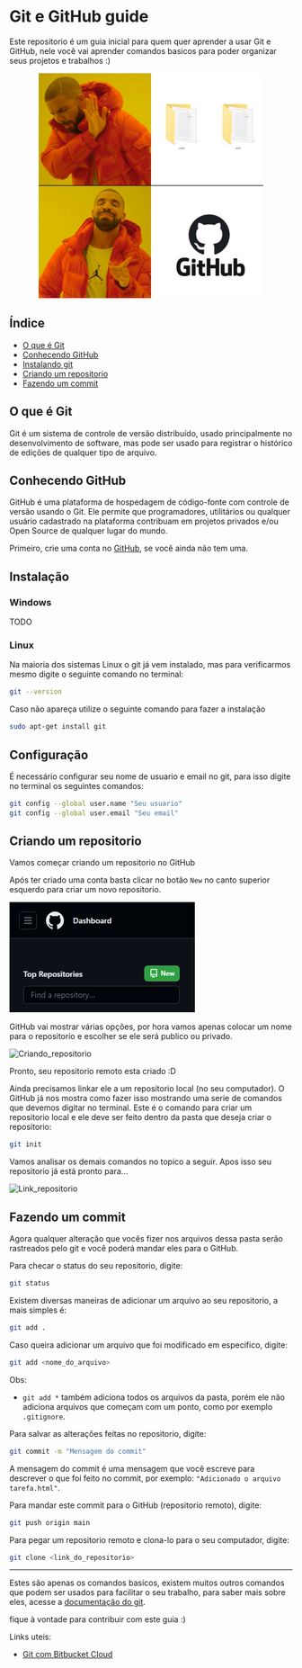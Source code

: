 # Git e GitHub guide

Este repositorio é um guia inicial para quem quer aprender a usar Git e GitHub, nele você vai aprender comandos basicos para poder organizar seus projetos e trabalhos :)

<!--![GitHub_meme](https://github.com/LevoratoJoao/GitHub-guide/assets/90461798/b590945d-f8ea-4f78-b2e2-84740e607258)-->
<p align="center">
    <img width="400" src="Images/GitHub_meme.jpg" alt="GitHub Meme">
</p>

## Índice

* [O que é Git](#o-que-é-git)
* [Conhecendo GitHub](#conhecendo-github)
* [Instalando git](#instalação)
* [Criando um repositorio](#criando-um-repositorio)
* [Fazendo um commit](#fazendo-um-commit)


## O que é Git

Git é um sistema de controle de versão distribuído, usado principalmente no desenvolvimento de software, mas pode ser usado para registrar o histórico de edições de qualquer tipo de arquivo.

## Conhecendo GitHub

GitHub é uma plataforma de hospedagem de código-fonte com controle de versão usando o Git. Ele permite que programadores, utilitários ou qualquer usuário cadastrado na plataforma contribuam em projetos privados e/ou Open Source de qualquer lugar do mundo.

Primeiro, crie uma conta no [GitHub](https://github.com/signup), se você ainda não tem uma.

## Instalação

### Windows

TODO

### Linux

Na maioria dos sistemas Linux o git já vem instalado, mas para verificarmos mesmo digite o seguinte comando no terminal:

```bash
git --version
```
<!-- IMAGEM DA VERSAO AQUI -->

Caso não apareça utilize o seguinte comando para fazer a instalação

```bash
sudo apt-get install git
```

## Configuração

É necessário configurar seu nome de usuario e email no git, para isso digite no terminal os seguintes comandos:

```bash
git config --global user.name "Seu usuario"
git config --global user.email "Seu email"
```

## Criando um repositorio

 Vamos começar criando um repositorio no GitHub

Após ter criado uma conta basta clicar no botão `` New `` no canto superior esquerdo para criar um novo repositorio.

![New](Images/new.png)

GitHub vai mostrar várias opções, por hora vamos apenas colocar um nome para o repositorio e escolher se ele será publico ou privado.

![Criando_repositorio](criando_repositorio.png)

Pronto, seu repositorio remoto esta criado :D

Ainda precisamos linkar ele a um repositorio local (no seu computador). O GitHub já nos mostra como fazer isso mostrando uma serie de comandos que devemos digitar no terminal. Este é o comando para criar um repositorio local e ele deve ser feito dentro da pasta que deseja criar o repositorio:

```bash
git init
```

Vamos analisar os demais comandos no topico a seguir. Apos isso seu repositorio já está pronto para... <!-- ... -->

![Link_repositorio](link_repositorio.png)

## Fazendo um commit

Agora qualquer alteração que vocês fizer nos arquivos dessa pasta serão rastreados pelo git e você poderá mandar eles para o GitHub.

Para checar o status do seu repositorio, digite:

```bash
git status
```

Existem diversas maneiras de adicionar um arquivo ao seu repositorio, a mais simples é:

```bash
git add .
```


Caso queira adicionar um arquivo que foi modificado em especifico, digite:

```bash
git add <nome_do_arquivo>
```

Obs:
- `` git add * `` também adiciona todos os arquivos da pasta, porém ele não adiciona arquivos que começam com um ponto, como por exemplo `` .gitignore ``.

Para salvar as alterações feitas no repositorio, digite:

```bash
git commit -m "Mensagem do commit"
```

A mensagem do commit é uma mensagem que você escreve para descrever o que foi feito no commit, por exemplo: `` "Adicionado o arquivo tarefa.html" ``.

Para mandar este commit para o GitHub (repositorio remoto), digite:

```bash
git push origin main
```

Para pegar um repositorio remoto e clona-lo para o seu computador, digite:

```bash
git clone <link_do_repositorio>
```
<!-- add image about the link here -->

___
Estes são apenas os comandos basicos, existem muitos outros comandos que podem ser usados para facilitar o seu trabalho, para saber mais sobre eles, acesse a [documentação do git](https://git-scm.com/docs).

fique à vontade para contribuir com este guia :)

Links uteis:
- [Git com Bitbucket Cloud](https://www.atlassian.com/br/git/tutorials/learn-git-with-bitbucket-cloud)
